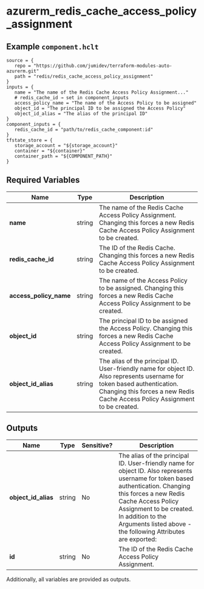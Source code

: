 # azurerm_redis_cache_access_policy_assignment



## Example `component.hclt`

```hcl
source = {
   repo = "https://github.com/jumidev/terraform-modules-auto-azurerm.git"   
   path = "redis/redis_cache_access_policy_assignment"   
}
inputs = {
   name = "The name of the Redis Cache Access Policy Assignment..."   
   # redis_cache_id → set in component_inputs
   access_policy_name = "The name of the Access Policy to be assigned"   
   object_id = "The principal ID to be assigned the Access Policy"   
   object_id_alias = "The alias of the principal ID"   
}
component_inputs = {
   redis_cache_id = "path/to/redis_cache_component:id"   
}
tfstate_store = {
   storage_account = "${storage_account}"   
   container = "${container}"   
   container_path = "${COMPONENT_PATH}"   
}
```

## Required Variables

| Name | Type |  Description |
| ---- | --------- |  ----------- |
| **name** | string |  The name of the Redis Cache Access Policy Assignment. Changing this forces a new Redis Cache Access Policy Assignment to be created. | 
| **redis_cache_id** | string |  The ID of the Redis Cache. Changing this forces a new Redis Cache Access Policy Assignment to be created. | 
| **access_policy_name** | string |  The name of the Access Policy to be assigned. Changing this forces a new Redis Cache Access Policy Assignment to be created. | 
| **object_id** | string |  The principal ID to be assigned the Access Policy. Changing this forces a new Redis Cache Access Policy Assignment to be created. | 
| **object_id_alias** | string |  The alias of the principal ID. User-friendly name for object ID. Also represents username for token based authentication. Changing this forces a new Redis Cache Access Policy Assignment to be created. | 



## Outputs

| Name | Type | Sensitive? | Description |
| ---- | ---- | --------- | --------- |
| **object_id_alias** | string | No  | The alias of the principal ID. User-friendly name for object ID. Also represents username for token based authentication. Changing this forces a new Redis Cache Access Policy Assignment to be created. In addition to the Arguments listed above - the following Attributes are exported: | 
| **id** | string | No  | The ID of the Redis Cache Access Policy Assignment. | 

Additionally, all variables are provided as outputs.
